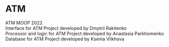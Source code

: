 # ATM

ATM MOOP 2022  
Interface for ATM Project developed by Dmytrii Rakitenko  
Processor and logic for ATM Project developed by Anastasia Parkhomenko  
Database for ATM Project developed by Ksenia Vilkhova
